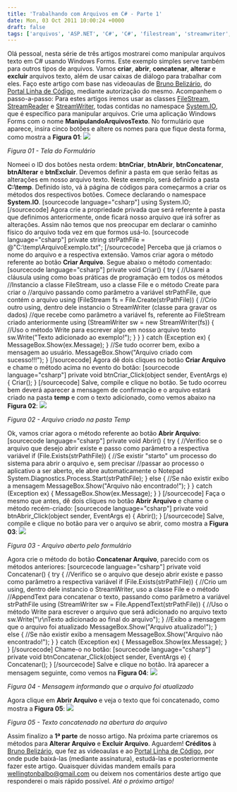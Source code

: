 ```yaml
---
title: 'Trabalhando com Arquivos em C# - Parte 1'
date: Mon, 03 Oct 2011 10:00:24 +0000
draft: false
tags: ['arquivos', 'ASP.NET', 'C#', 'C#', 'filestream', 'streamwriter', 'system.io', 'windows forms']
---
```


Olá pessoal, nesta série de três artigos mostrarei como manipular arquivos texto em C# usando Windows Forms. Este exemplo simples serve também para outros tipos de arquivos. Vamos **criar**, **abrir**, **concatenar**, **alterar** e **excluir** arquivos texto, além de usar caixas de diálogo para trabalhar com eles. Faço este artigo com base nas videoaulas de [Bruno Belizário](mailto:bsbelizario@hotmail.com), do [Portal Linha de Código](http://www.linhadecodigo.com.br/), mediante autorização do mesmo. Acompanhem o passo-a-passo: Para estes artigos iremos usar as classes [FileStream](http://msdn.microsoft.com/pt-br/library/system.io.filestream%28VS.90%29.aspx), [StreamReader](http://msdn.microsoft.com/pt-br/library/system.io.streamreader%28VS.90%29.aspx) e [StreamWriter](http://msdn.microsoft.com/pt-br/library/system.io.streamwriter%28VS.90%29.aspx), todas contidas no namespace [System.IO](http://msdn.microsoft.com/pt-br/library/system.io%28v=VS.90%29.aspx), que é específico para manipular arquivos. Crie uma aplicação Windows Forms com o nome **ManipulandoArquivosTexto**. No formulário que aparece, insira cinco botões e altere os nomes para que fique desta forma, como mostra a **Figura 01**: [![](http://programandodotnet.files.wordpress.com/2010/06/form.jpg)](http://programandodotnet.files.wordpress.com/2010/06/form.jpg)

_Figura 01 - Tela do Formulário_

Nomeei o ID dos botões nesta ordem: **btnCriar**, **btnAbrir**, **btnConcatenar**, **btnAlterar** e **btnExcluir**. Devemos definir a pasta em que serão feitas as alterações em nosso arquivo texto. Neste exemplo, será definido a pasta **C:\\temp**. Definido isto, vá à página de códigos para começarmos a criar os métodos dos respectivos botões. Comece declarando o namespace **System.IO**. \[sourcecode language="csharp"\] using System.IO; \[/sourcecode\] Agora crie a propriedade privada que será referente à pasta que definimos anteriormente, onde ficará nosso arquivo que irá sofrer as alterações. Assim não temos que nos preocupar em declarar o caminho físico do arquivo toda vez em que formos usá-lo. \[sourcecode language="csharp"\] private string strPathFile = @"C:\\temp\\ArquivoExemplo.txt"; \[/sourcecode\] Perceba que já criamos o nome do arquivo e a respectiva extensão. Vamos criar agora o método referente ao botão **Criar Arquivo**. Segue abaixo o método comentado: \[sourcecode language="csharp"\] private void Criar() { try { //Usarei a cláusula using como boas práticas de programação em todos os métodos //Instancio a classe FileStream, uso a classe File e o método Create para criar o //arquivo passando como parâmetro a variável strPathFile, que contém o arquivo using (FileStream fs = File.Create(strPathFile)) { //Crio outro using, dentro dele instancio o StreamWriter (classe para gravar os dados) //que recebe como parâmetro a variável fs, referente ao FileStream criado anteriormente using (StreamWriter sw = new StreamWriter(fs)) { //Uso o método Write para escrever algo em nosso arquivo texto sw.Write("Texto adicionado ao exemplo!"); } } } catch (Exception ex) { MessageBox.Show(ex.Message); } //Se tudo ocorrer bem, exibo a mensagem ao usuário. MessageBox.Show("Arquivo criado com sucesso!!!"); } \[/sourcecode\] Agora dê dois cliques no botão **Criar Arquivo** e chame o método acima no evento do botão: \[sourcecode language="csharp"\] private void btnCriar\_Click(object sender, EventArgs e) { Criar(); } \[/sourcecode\] Salve, compile e clique no botão. Se tudo ocorreu bem deverá aparecer a mensagem de confirmação e o arquivo estará criado na pasta **temp** e com o texto adicionado, como vemos abaixo na **Figura 02**: [![](http://programandodotnet.files.wordpress.com/2010/06/createfile.jpg)](http://programandodotnet.files.wordpress.com/2010/06/createfile.jpg)

_Figura 02 - Arquivo criado na pasta Temp_

Ok, vamos criar agora o método referente ao botão **Abrir Arquivo**: \[sourcecode language="csharp"\] private void Abrir() { try { //Verifico se o arquivo que desejo abrir existe e passo como parâmetro a respectiva variável if (File.Exists(strPathFile)) { //Se existir "starto" um processo do sistema para abrir o arquivo e, sem precisar //passar ao processo o aplicativo a ser aberto, ele abre automaticamente o Notepad System.Diagnostics.Process.Start(strPathFile); } else { //Se não existir exibo a mensagem MessageBox.Show("Arquivo não encontrado!"); } } catch (Exception ex) { MessageBox.Show(ex.Message); } } \[/sourcecode\] Faça o mesmo que antes, dê dois cliques no botão **Abrir Arquivo** e chame o método recém-criado: \[sourcecode language="csharp"\] private void btnAbrir\_Click(object sender, EventArgs e) { Abrir(); } \[/sourcecode\] Salve, compile e clique no botão para ver o arquivo se abrir, como mostra a **Figura 03**: [![](http://programandodotnet.files.wordpress.com/2010/06/openfile.jpg)](http://programandodotnet.files.wordpress.com/2010/06/openfile.jpg)

_Figura 03 - Arquivo aberto pelo formulário_

Agora crie o método do botão **Concatenar Arquivo**, parecido com os métodos anteriores: \[sourcecode language="csharp"\] private void Concatenar() { try { //Verifico se o arquivo que desejo abrir existe e passo como parâmetro a respectiva variável if (File.Exists(strPathFile)) { //Crio um using, dentro dele instancio o StreamWriter, uso a classe File e o método //AppendText para concatenar o texto, passando como parâmetro a variável strPathFile using (StreamWriter sw = File.AppendText(strPathFile)) { //Uso o método Write para escrever o arquivo que será adicionado no arquivo texto sw.Write("\\r\\nTexto adicionado ao final do arquivo"); } //Exibo a mensagem que o arquivo foi atualizado MessageBox.Show("Arquivo atualizado!"); } else { //Se não existir exibo a mensagem MessageBox.Show("Arquivo não encontrado!"); } } catch (Exception ex) { MessageBox.Show(ex.Message); } } \[/sourcecode\] Chame-o no botão: \[sourcecode language="csharp"\] private void btnConcatenar\_Click(object sender, EventArgs e) { Concatenar(); } \[/sourcecode\] Salve e clique no botão. Irá aparecer a mensagem seguinte, como vemos na **Figura 04**: [![](http://programandodotnet.files.wordpress.com/2010/06/concatenatefilemsgbox.jpg)](http://programandodotnet.files.wordpress.com/2010/06/concatenatefilemsgbox.jpg)

_Figura 04 - Mensagem informando que o arquivo foi atualizado_

Agora clique em **Abrir Arquivo** e veja o texto que foi concatenado, como mostra a **Figura 05**: [![](http://programandodotnet.files.wordpress.com/2010/06/concatenatefile.jpg)](http://programandodotnet.files.wordpress.com/2010/06/concatenatefile.jpg)

_Figura 05 - Texto concatenado na abertura do arquivo_

Assim finalizo a **1ª parte** de nosso artigo. Na próxima parte criaremos os métodos para **Alterar Arquivo** e **Excluir Arquivo**. Aguardem! **Créditos** à [Bruno Belizário](mailto:bsbelizario@hotmail.com), que fez as videoaulas e ao [Portal Linha de Código](http://www.linhadecodigo.com.br/), por onde pude baixá-las (mediante assinatura), estudá-las e posteriormente fazer este artigo. Quaisquer dúvidas mandem emails para [wellingtonbalbo@gmail.com](mailto:wellingtonbalbo@gmail.com) ou deixem nos comentários deste artigo que responderei o mais rápido possível. _Até o próximo artigo!_